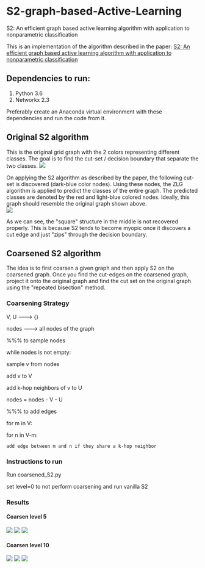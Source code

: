 # S2-graph-based-Active-Learning
S2: An efficient graph based active learning algorithm with application to nonparametric classification

This is an implementation of the algorithm described in the paper: 
[S2: An efficient graph based active learning algorithm with application to nonparametric classification](http://proceedings.mlr.press/v40/Dasarathy15.pdf)

## Dependencies to run:
1. Python 3.6
2. Networkx 2.3

Preferably create an Anaconda virtual environment with these dependencies and run the code from it. 

## Original S2 algorithm
This is the original grid graph with the 2 colors representing different classes. The goal is to find the cut-set / decision boundary that separate the two classes. 
![](Original.png) 

On applying the S2 algorithm as described by the paper, the following cut-set is discovered (dark-blue color nodes). Using these nodes, the ZLG algorithm is applied to predict the classes of the entire graph. The predicted classes are denoted by the red and light-blue colored nodes. Ideally, this graph should resemble the original graph shown above.  
![](predicted_normal_S2.png) 

As we can see, the "square" structure in the middle is not recovered properly. This is because S2 tends to become myopic once it discovers a cut edge and just "zips" through the decision boundary.

## Coarsened S2 algorithm
The idea is to first coarsen a given graph and then apply S2 on the coarsened graph. Once you find the cut-edges on the coarsened graph, project it onto the original graph and find the cut set on the original graph using the "repeated bisection" method. 

### Coarsening Strategy
V, U ---> {}

nodes ---> all nodes of the graph

%%% to sample nodes


while nodes is not empty:

  sample v from nodes
  
  add v to V 
  
  add k-hop neighbors of v to U
  
  nodes = nodes - V - U
  
%%% to add edges


for m in V:

  for n in V-m:
  
    add edge between m and n if they share a k-hop neighbor

### Instructions to run

Run coarsened_S2.py

set level=0 to not perform coarsening and run vanilla S2

### Results

#### Coarsen level 5
![](Coarsened_level_5.png) 
![](Coarsened_S2_level_5.png) 
![](predicted_level_5.png) 

#### Coarsen level 10
![](Coarsened_level_10.png) 
![](Coarsened_S2_level_10.png) 
![](predicted_level_10.png) 

